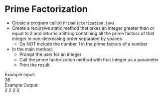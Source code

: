 # Prime Factorization

- Create a program called `PrimeFactorization.java`
- Create a recursive static method that takes an integer greater than or equal to 2 and returns a String containing all the prime factors of that integer in non-decreasing order separated by spaces
  - Do NOT include the number 1 in the prime factors of a number
- In the main method:
  - Prompt the user for an integer
  - Call the prime factorization method with that integer as a parameter
  - Print the result

Example Input: <br/>
36
<br/>
Example Output: <br/>
2 2 3 3 
